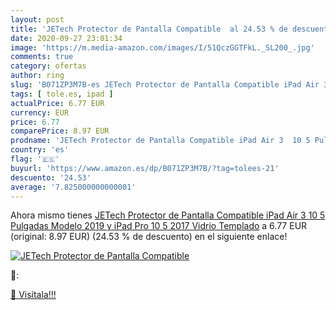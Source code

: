 ```yaml
---
layout: post
title: 'JETech Protector de Pantalla Compatible  al 24.53 % de descuento'
date: 2020-09-27 23:01:34
image: 'https://m.media-amazon.com/images/I/51QczGGTFkL._SL200_.jpg'
comments: true
category: ofertas
author: ring
slug: 'B071ZP3M7B-es JETech Protector de Pantalla Compatible iPad Air 3 10 5...'
tags: [ tole.es, ipad ]
actualPrice: 6.77 EUR
currency: EUR
price: 6.77
comparePrice: 8.97 EUR
prodname: 'JETech Protector de Pantalla Compatible iPad Air 3  10 5 Pulgadas Modelo 2019  y iPad Pro 10 5  2017  Vidrio Templado'
country: 'es'
flag: '🇪🇸'
buyurl: 'https://www.amazon.es/dp/B071ZP3M7B/?tag=tolees-21'
descuento: '24.53'
average: '7.825000000000001'
---
```


Ahora mismo tienes [JETech Protector de Pantalla Compatible iPad Air 3  10 5 Pulgadas Modelo 2019  y iPad Pro 10 5  2017  Vidrio Templado](https://www.amazon.es/dp/B071ZP3M7B/?tag=tolees-21) a 6.77 EUR (original: 8.97 EUR) (24.53 %  de descuento) en el siguiente enlace!

[![JETech Protector de Pantalla Compatible ](https://m.media-amazon.com/images/I/51QczGGTFkL._SL200_.jpg)](https://www.amazon.es/dp/B071ZP3M7B/?tag=tolees-21)

🔎:


[🛒 Visítala!!!](https://www.amazon.es/dp/B071ZP3M7B/?tag=tolees-21)
